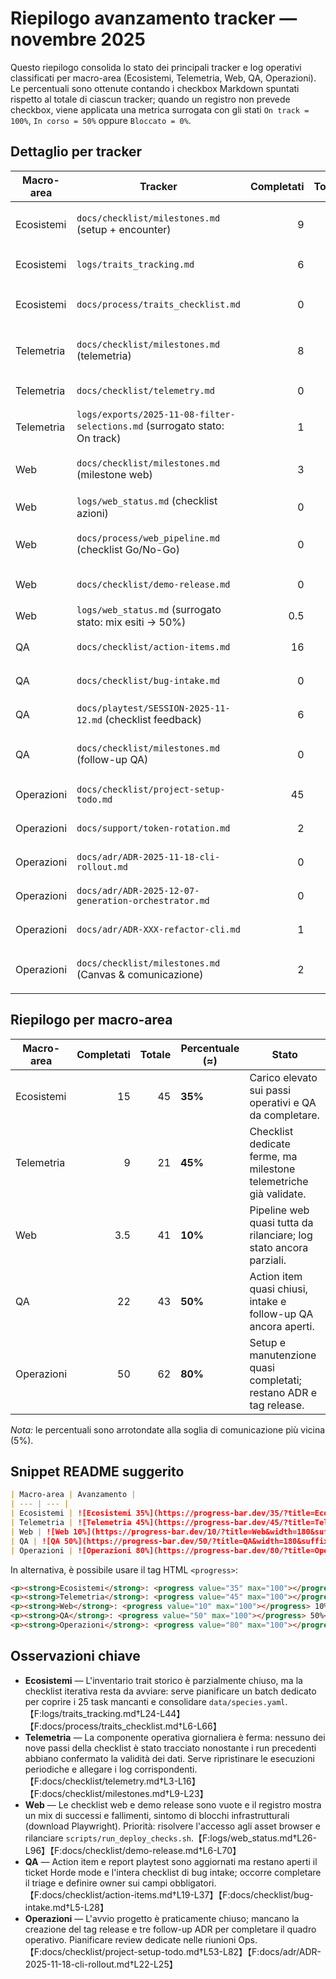 # Riepilogo avanzamento tracker — novembre 2025

Questo riepilogo consolida lo stato dei principali tracker e log operativi
classificati per macro-area (Ecosistemi, Telemetria, Web, QA, Operazioni).
Le percentuali sono ottenute contando i checkbox Markdown spuntati rispetto al
totale di ciascun tracker; quando un registro non prevede checkbox, viene
applicata una metrica surrogata con gli stati `On track = 100%`, `In corso = 50%`
oppure `Bloccato = 0%`.

## Dettaglio per tracker

| Macro-area | Tracker | Completati | Totale | Avanzamento |
| --- | --- | ---: | ---: | --- |
| Ecosistemi | `docs/checklist/milestones.md` (setup + encounter) | 9 | 9 | 100%【F:docs/checklist/milestones.md†L3-L14】 |
| Ecosistemi | `logs/traits_tracking.md` | 6 | 11 | 55%【F:logs/traits_tracking.md†L24-L44】 |
| Ecosistemi | `docs/process/traits_checklist.md` | 0 | 25 | 0%【F:docs/process/traits_checklist.md†L6-L95】 |
| Telemetria | `docs/checklist/milestones.md` (telemetria) | 8 | 11 | 73%【F:docs/checklist/milestones.md†L9-L23】 |
| Telemetria | `docs/checklist/telemetry.md` | 0 | 9 | 0%【F:docs/checklist/telemetry.md†L3-L16】 |
| Telemetria | `logs/exports/2025-11-08-filter-selections.md` (surrogato stato: On track) | 1 | 1 | 100%【F:logs/exports/2025-11-08-filter-selections.md†L3-L11】 |
| Web | `docs/checklist/milestones.md` (milestone web) | 3 | 5 | 60%【F:docs/checklist/milestones.md†L25-L32】 |
| Web | `logs/web_status.md` (checklist azioni) | 0 | 3 | 0%【F:logs/web_status.md†L15-L22】 |
| Web | `docs/process/web_pipeline.md` (checklist Go/No-Go) | 0 | 9 | 0%【F:docs/process/web_pipeline.md†L51-L61】 |
| Web | `docs/checklist/demo-release.md` | 0 | 23 | 0%【F:docs/checklist/demo-release.md†L6-L70】 |
| Web | `logs/web_status.md` (surrogato stato: mix esiti → 50%) | 0.5 | 1 | 50%【F:logs/web_status.md†L26-L96】 |
| QA | `docs/checklist/action-items.md` | 16 | 17 | 94%【F:docs/checklist/action-items.md†L19-L37】 |
| QA | `docs/checklist/bug-intake.md` | 0 | 17 | 0%【F:docs/checklist/bug-intake.md†L5-L28】 |
| QA | `docs/playtest/SESSION-2025-11-12.md` (checklist feedback) | 6 | 6 | 100%【F:docs/playtest/SESSION-2025-11-12.md†L34-L40】 |
| QA | `docs/checklist/milestones.md` (follow-up QA) | 0 | 3 | 0%【F:docs/checklist/milestones.md†L15-L17】 |
| Operazioni | `docs/checklist/project-setup-todo.md` | 45 | 47 | 96%【F:docs/checklist/project-setup-todo.md†L7-L87】 |
| Operazioni | `docs/support/token-rotation.md` | 2 | 3 | 67%【F:docs/support/token-rotation.md†L29-L33】 |
| Operazioni | `docs/adr/ADR-2025-11-18-cli-rollout.md` | 0 | 3 | 0%【F:docs/adr/ADR-2025-11-18-cli-rollout.md†L22-L25】 |
| Operazioni | `docs/adr/ADR-2025-12-07-generation-orchestrator.md` | 0 | 3 | 0%【F:docs/adr/ADR-2025-12-07-generation-orchestrator.md†L56-L61】 |
| Operazioni | `docs/adr/ADR-XXX-refactor-cli.md` | 1 | 4 | 25%【F:docs/adr/ADR-XXX-refactor-cli.md†L34-L38】 |
| Operazioni | `docs/checklist/milestones.md` (Canvas & comunicazione) | 2 | 2 | 100%【F:docs/checklist/milestones.md†L19-L23】 |

## Riepilogo per macro-area

| Macro-area | Completati | Totale | Percentuale (≈) | Stato |
| --- | ---: | ---: | --- | --- |
| Ecosistemi | 15 | 45 | **35%** | Carico elevato sui passi operativi e QA da completare. |
| Telemetria | 9 | 21 | **45%** | Checklist dedicate ferme, ma milestone telemetriche già validate. |
| Web | 3.5 | 41 | **10%** | Pipeline web quasi tutta da rilanciare; log stato ancora parziali. |
| QA | 22 | 43 | **50%** | Action item quasi chiusi, intake e follow-up QA ancora aperti. |
| Operazioni | 50 | 62 | **80%** | Setup e manutenzione quasi completati; restano ADR e tag release. |

_Nota:_ le percentuali sono arrotondate alla soglia di comunicazione più vicina (5%).

## Snippet README suggerito

```markdown
| Macro-area | Avanzamento |
| --- | --- |
| Ecosistemi | ![Ecosistemi 35%](https://progress-bar.dev/35/?title=Ecosistemi&width=180&suffix=%25) |
| Telemetria | ![Telemetria 45%](https://progress-bar.dev/45/?title=Telemetria&width=180&suffix=%25) |
| Web | ![Web 10%](https://progress-bar.dev/10/?title=Web&width=180&suffix=%25) |
| QA | ![QA 50%](https://progress-bar.dev/50/?title=QA&width=180&suffix=%25) |
| Operazioni | ![Operazioni 80%](https://progress-bar.dev/80/?title=Operazioni&width=180&suffix=%25) |
```

In alternativa, è possibile usare il tag HTML `<progress>`:

```html
<p><strong>Ecosistemi</strong>: <progress value="35" max="100"></progress> 35%</p>
<p><strong>Telemetria</strong>: <progress value="45" max="100"></progress> 45%</p>
<p><strong>Web</strong>: <progress value="10" max="100"></progress> 10%</p>
<p><strong>QA</strong>: <progress value="50" max="100"></progress> 50%</p>
<p><strong>Operazioni</strong>: <progress value="80" max="100"></progress> 80%</p>
```

## Osservazioni chiave

- **Ecosistemi** — L'inventario trait storico è parzialmente chiuso, ma la
  checklist iterativa resta da avviare: serve pianificare un batch dedicato per
  coprire i 25 task mancanti e consolidare `data/species.yaml`.【F:logs/traits_tracking.md†L24-L44】【F:docs/process/traits_checklist.md†L6-L66】
- **Telemetria** — La componente operativa giornaliera è ferma: nessuno dei nove
  passi della checklist è stato tracciato nonostante i run precedenti abbiano
  confermato la validità dei dati. Serve ripristinare le esecuzioni periodiche e
  allegare i log corrispondenti.【F:docs/checklist/telemetry.md†L3-L16】【F:docs/checklist/milestones.md†L9-L23】
- **Web** — Le checklist web e demo release sono vuote e il registro mostra un
  mix di successi e fallimenti, sintomo di blocchi infrastrutturali (download
  Playwright). Priorità: risolvere l'accesso agli asset browser e rilanciare
  `scripts/run_deploy_checks.sh`.【F:logs/web_status.md†L26-L96】【F:docs/checklist/demo-release.md†L6-L70】
- **QA** — Action item e report playtest sono aggiornati ma restano aperti il
  ticket Horde mode e l'intera checklist di bug intake; occorre completare il
  triage e definire owner sui campi obbligatori.【F:docs/checklist/action-items.md†L19-L37】【F:docs/checklist/bug-intake.md†L5-L28】
- **Operazioni** — L'avvio progetto è praticamente chiuso; mancano la creazione
  del tag release e tre follow-up ADR per completare il quadro operativo.
  Pianificare review dedicate nelle riunioni Ops.【F:docs/checklist/project-setup-todo.md†L53-L82】【F:docs/adr/ADR-2025-11-18-cli-rollout.md†L22-L25】
